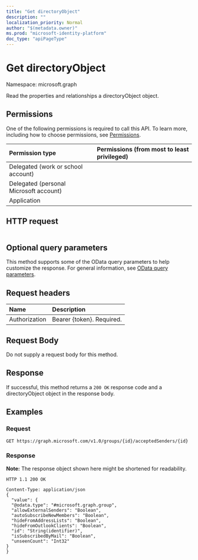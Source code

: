 ```yaml
---
title: "Get directoryObject"
description: ""
localization_priority: Normal
author: "$(metadata.owner)"
ms.prod: "microsoft-identity-platform"
doc_type: "apiPageType"
---
```


# Get directoryObject

Namespace: microsoft.graph

Read the properties and relationships a directoryObject object.

## Permissions

One of the following permissions is required to call this API. To learn more, including how to choose permissions, see [Permissions](/graph/permissions-reference).

| Permission type                        | Permissions (from most to least privileged) |
| :------------------------------------- | :------------------------------------------ |
| Delegated (work or school account)     |                                             |
| Delegated (personal Microsoft account) |                                             |
| Application                            |                                             |

## HTTP request

<!-- {
  "blockType": "ignored"
}
-->

```http

```

## Optional query parameters

This method supports some of the OData query parameters to help customize the response. For general information, see [OData query parameters](/graph/query-parameters).

## Request headers

| Name          | Description               |
| :------------ | :------------------------ |
| Authorization | Bearer {token}. Required. |

## Request Body

<!-- Actions and Functions -->

<!-- CRUD Methods -->

Do not supply a request body for this method.

## Response

If successful, this method returns a `200 OK` response code and a directoryObject object in the response body.

## Examples

### Request

<!-- {
  "blockType": "request",
  "name": "get_directoryobject"
}
-->

```http
GET https://graph.microsoft.com/v1.0/groups/{id}/acceptedSenders/{id}

```

### Response

**Note:** The response object shown here might be shortened for readability.

<!-- {
  "blockType": "response",
  "truncated": true,
  "@odata.type": "Microsoft.OutlookServices.directoryObject"
}
-->

```http
HTTP 1.1 200 OK

Content-Type: application/json
{
  "value": {
  "@odata.type": "#microsoft.graph.group",
  "allowExternalSenders": "Boolean",
  "autoSubscribeNewMembers": "Boolean",
  "hideFromAddressLists": "Boolean",
  "hideFromOutlookClients": "Boolean",
  "id": "String(identifier)",
  "isSubscribedByMail": "Boolean",
  "unseenCount": "Int32"
}
}

```
